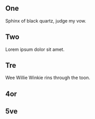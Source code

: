 ## One

Sphinx of black quartz, judge my vow.

## Two

Lorem ipsum dolor sit amet.

## Tre

Wee Willie Winkie rins through the toon.

## 4or

## 5ve
